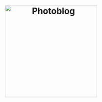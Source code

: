 <h1 align="center">
  <img src="https://gitlab.com/mallocs/photoblog/-/raw/main/resources/photoblog.png" alt="Photoblog" title="Photoblog" width="300">
</h1>



